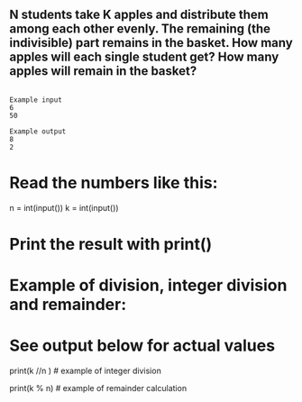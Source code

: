 ## N students take K apples and distribute them among each other evenly. The remaining (the indivisible) part remains in the basket. How many apples will each single student get? How many apples will remain in the basket?

```

Example input
6
50

Example output
8
2 

```
# Read the numbers like this:
n = int(input())
k = int(input())

# Print the result with print()

# Example of division, integer division and remainder:
# See output below for actual values 

print(k //n )   # example of integer division

print(k % n)    # example of remainder calculation 
